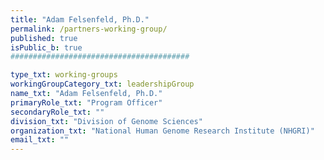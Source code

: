 ```yaml
---
title: "Adam Felsenfeld, Ph.D."
permalink: /partners-working-group/
published: true
isPublic_b: true
########################################

type_txt: working-groups
workingGroupCategory_txt: leadershipGroup
name_txt: "Adam Felsenfeld, Ph.D."
primaryRole_txt: "Program Officer"
secondaryRole_txt: ""
division_txt: "Division of Genome Sciences"
organization_txt: "National Human Genome Research Institute (NHGRI)"
email_txt: ""
---
```

